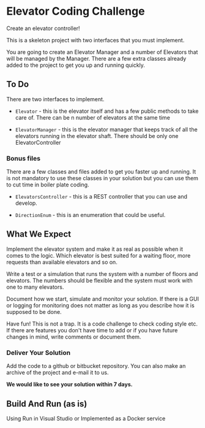 ﻿# Elevator Coding Challenge

Create an elevator controller!

This is a skeleton project with two interfaces that you must implement.

You are going to create an Elevator Manager and a number of Elevators that will be managed by the Manager. 
There are a few extra classes already added to the project to get you up and running quickly. 

## To Do
There are two interfaces to implement.

 * `Elevator` - this is the elevator itself and has a few public methods to take care of. There can be n number of elevators at the same time

 * `ElevatorManager` - this is the elevator manager that keeps track of all the elevators running in the elevator shaft. There should be only one ElevatorController

### Bonus files

There are a few classes and files added to get you faster up and running. It is not mandatory to use these classes in 
your solution but you can use them to cut time in boiler plate coding.

 * `ElevatorsController` - this is a REST controller that you can use and develop.

 * `DirectionEnum` - this is an enumeration that could be useful.


## What We Expect

Implement the elevator system and make it as real as possible when it comes to the logic. Which elevator is best 
suited for a waiting floor, more requests than available elevators and so on.

Write a test or a simulation that runs the system with a number of floors and elevators. The numbers should be flexible 
and the system must work with one to many elevators.

Document how we start, simulate and monitor your solution. If there is a GUI or logging for monitoring does not matter 
as long as you describe how it is supposed to be done.

Have fun! This is not a trap. It is a code challenge to check coding style etc. If there are features you don't have 
time to add or if you have future changes in mind, write comments or document them.

### Deliver Your Solution

Add the code to a github or bitbucket repository. You can also make an archive of the project and e-mail it to us. 

__We would like to see your solution within 7 days.__
 
## Build And Run (as is)

Using Run in Visual Studio 
or
Implemented as a Docker service
